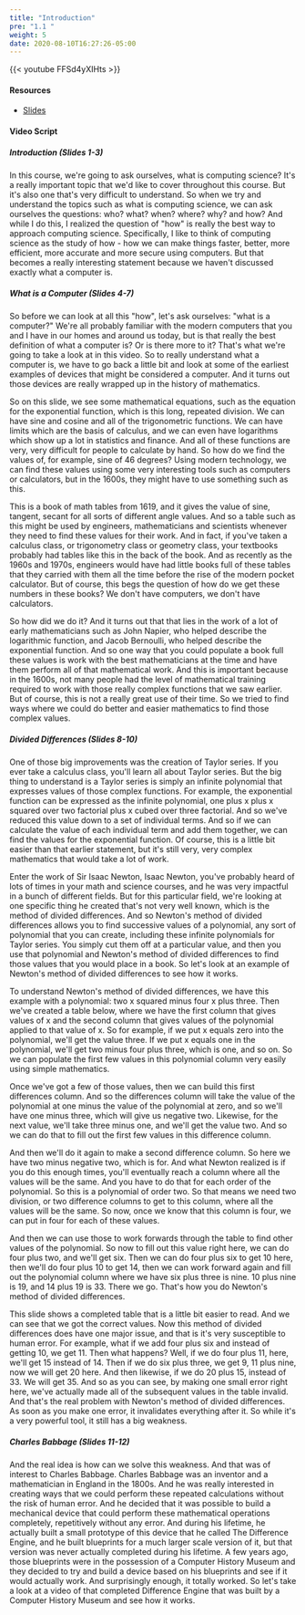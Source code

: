 ```yaml
---
title: "Introduction"
pre: "1.1 "
weight: 5
date: 2020-08-10T16:27:26-05:00
---
```


{{< youtube FFSd4yXIHts >}}

<!-- CIS 115: https://youtu.be/5YQh01jOriA -->

#### Resources
* [Slides](../slides/01-What-is-Computing.pdf)

#### Video Script

##### Introduction (Slides 1-3)

In this course, we're going to ask ourselves, what is computing science? It's a really important topic that we'd like to cover throughout this course. But it's also one that's very difficult to understand. So when we try and understand the topics such as what is computing science, we can ask ourselves the questions: who? what? when? where? why? and how? And while I do this, I realized the question of "how" is really the best way to approach computing science. Specifically, I like to think of computing science as the study of how - how we can make things faster, better, more efficient, more accurate and more secure using computers. But that becomes a really interesting statement because we haven't discussed exactly what a computer is. 

##### What is a Computer (Slides 4-7)

So before we can look at all this "how", let's ask ourselves: "what is a computer?" We're all probably familiar with the modern computers that you and I have in our homes and around us today, but is that really the best definition of what a computer is? Or is there more to it? That's what we're going to take a look at in this video. So to really understand what a computer is, we have to go back a little bit and look at some of the earliest examples of devices that might be considered a computer. And it turns out those devices are really wrapped up in the history of mathematics. 

So on this slide, we see some mathematical equations, such as the equation for the exponential function, which is this long, repeated division. We can have sine and cosine and all of the trigonometric functions. We can have limits which are the basis of calculus, and we can even have logarithms which show up a lot in statistics and finance. And all of these functions are very, very difficult for people to calculate by hand. So how do we find the values of, for example, sine of 46 degrees? Using modern technology, we can find these values using some very interesting tools such as computers or calculators, but in the 1600s, they might have to use something such as this. 

This is a book of math tables from 1619, and it gives the value of sine, tangent, secant for all sorts of different angle values. And so a table such as this might be used by engineers, mathematicians and scientists whenever they need to find these values for their work. And in fact, if you've taken a calculus class, or trigonometry class or geometry class, your textbooks probably had tables like this in the back of the book. And as recently as the 1960s and 1970s, engineers would have had little books full of these tables that they carried with them all the time before the rise of the modern pocket calculator. But of course, this begs the question of how do we get these numbers in these books? We don't have computers, we don't have calculators. 

So how did we do it? And it turns out that that lies in the work of a lot of early mathematicians such as John Napier, who helped describe the logarithmic function, and Jacob Bernoulli, who helped describe the exponential function. And so one way that you could populate a book full these values is work with the best mathematicians at the time and have them perform all of that mathematical work. And this is important because in the 1600s, not many people had the level of mathematical training required to work with those really complex functions that we saw earlier. But of course, this is not a really great use of their time. So we tried to find ways where we could do better and easier mathematics to find those complex values. 

##### Divided Differences (Slides 8-10)

One of those big improvements was the creation of Taylor series. If you ever take a calculus class, you'll learn all about Taylor series. But the big thing to understand is a Taylor series is simply an infinite polynomial that expresses values of those complex functions. For example, the exponential function can be expressed as the infinite polynomial, one plus x plus x squared over two factorial plus x cubed over three factorial. And so we've reduced this value down to a set of individual terms. And so if we can calculate the value of each individual term and add them together, we can find the values for the exponential function. Of course, this is a little bit easier than that earlier statement, but it's still very, very complex mathematics that would take a lot of work. 

Enter the work of Sir Isaac Newton, Isaac Newton, you've probably heard of lots of times in your math and science courses, and he was very impactful in a bunch of different fields. But for this particular field, we're looking at one specific thing he created that's not very well known, which is the method of divided differences. And so Newton's method of divided differences allows you to find successive values of a polynomial, any sort of polynomial that you can create, including these infinite polynomials for Taylor series. You simply cut them off at a particular value, and then you use that polynomial and Newton's method of divided differences to find those values that you would place in a book. So let's look at an example of Newton's method of divided differences to see how it works. 

To understand Newton's method of divided differences, we have this example with a polynomial: two x squared minus four x plus three. Then we've created a table below, where we have the first column that gives values of x and the second column that gives values of the polynomial applied to that value of x. So for example, if we put x equals zero into the polynomial, we'll get the value three. If we put x equals one in the polynomial, we'll get two minus four plus three, which is one, and so on. So we can populate the first few values in this polynomial column very easily using simple mathematics. 

Once we've got a few of those values, then we can build this first differences column. And so the differences column will take the value of the polynomial at one minus the value of the polynomial at zero, and so we'll have one minus three, which will give us negative two. Likewise, for the next value, we'll take three minus one, and we'll get the value two. And so we can do that to fill out the first few values in this difference column. 

And then we'll do it again to make a second difference column. So here we have two minus negative two, which is for. And what Newton realized is if you do this enough times, you'll eventually reach a column where all the values will be the same. And you have to do that for each order of the polynomial. So this is a polynomial of order two. So that means we need two division, or two difference columns to get to this column, where all the values will be the same. So now, once we know that this column is four, we can put in four for each of these values. 

And then we can use those to work forwards through the table to find other values of the polynomial. So now to fill out this value right here, we can do four plus two, and we'll get six. Then we can do four plus six to get 10 here, then we'll do four plus 10 to get 14, then we can work forward again and fill out the polynomial column where we have six plus three is nine. 10 plus nine is 19, and 14 plus 19 is 33. There we go. That's how you do Newton's method of divided differences. 

This slide shows a completed table that is a little bit easier to read. And we can see that we got the correct values. Now this method of divided differences does have one major issue, and that is it's very susceptible to human error. For example, what if we add four plus six and instead of getting 10, we get 11. Then what happens? Well, if we do four plus 11, here, we'll get 15 instead of 14. Then if we do six plus three, we get 9, 11 plus nine, now we will get 20 here. And then likewise, if we do 20 plus 15, instead of 33. We will get 35. And so as you can see, by making one small error right here, we've actually made all of the subsequent values in the table invalid. And that's the real problem with Newton's method of divided differences. As soon as you make one error, it invalidates everything after it. So while it's a very powerful tool, it still has a big weakness. 

##### Charles Babbage (Slides 11-12)

And the real idea is how can we solve this weakness. And that was of interest to Charles Babbage. Charles Babbage was an inventor and a mathematician in England in the 1800s. And he was really interested in creating ways that we could perform these repeated calculations without the risk of human error. And he decided that it was possible to build a mechanical device that could perform these mathematical operations completely, repetitively without any error. And during his lifetime, he actually built a small prototype of this device that he called The Difference Engine, and he built blueprints for a much larger scale version of it, but that version was never actually completed during his lifetime. A few years ago, those blueprints were in the possession of a Computer History Museum and they decided to try and build a device based on his blueprints and see if it would actually work. And surprisingly enough, it totally worked. So let's take a look at a video of that completed Difference Engine that was built by a Computer History Museum and see how it works. 

